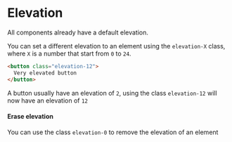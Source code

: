 # Elevation

All components already have a default elevation.

You can set a different elevation to an element using the `elevation-X` class, where `X` is a number that start from `0` to `24`.

```html
<button class="elevation-12">
  Very elevated button
</button>
```

A button usually have an elevation of `2`, using the class `elevation-12` will now have an elevation of `12`

#### Erase elevation
You can use the class `elevation-0` to remove the elevation of an element

